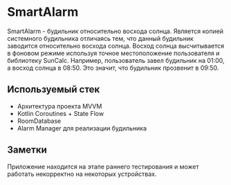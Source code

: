 # SmartAlarm
SmartAlarm - будильник относительно восхода солнца. Является копией системного будильника отличаясь тем, что данный будильник заводится относительно восхода солнца.
Восход солнца высчитывается в фоновом режиме используя точное местоположение пользователя и библиотеку SunCalc. Например, пользователь завел будильник на 01:00,
а восход солнца в 08:50. Это значит, что будильник прозвенит в 09:50.

## Используемый стек
-	Архитектура проекта MVVM
-	Kotlin Coroutines + State Flow
-	RoomDatabase
-	Alarm Manager для реализации будильника

## Заметки
Приложение находится на этапе раннего тестирования и может работать некорректно на некоторых устройствах.
